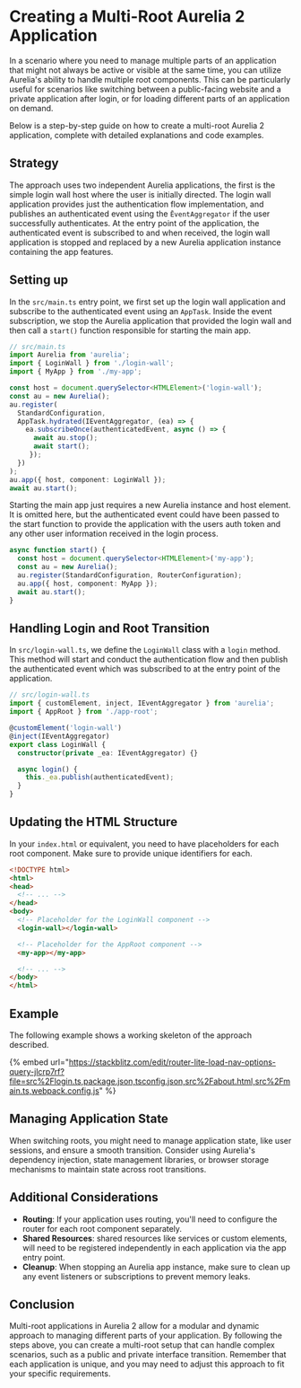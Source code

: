 # Creating a Multi-Root Aurelia 2 Application

In a scenario where you need to manage multiple parts of an application that might not always be active or visible at the same time, you can utilize Aurelia's ability to handle multiple root components. This can be particularly useful for scenarios like switching between a public-facing website and a private application after login, or for loading different parts of an application on demand.

Below is a step-by-step guide on how to create a multi-root Aurelia 2 application, complete with detailed explanations and code examples.

## Strategy

The approach uses two independent Aurelia applications, the first is the simple login wall host where the user is initially directed. The login wall application provides just the authentication flow implementation, and publishes an authenticated event using the `ĒventAggregator` if the user successfully authenticates. At the entry point of the application, the authenticated event is subscribed to and when received, the login wall application is stopped and replaced by a new Aurelia application instance containing the app features.  

## Setting up

In the `src/main.ts` entry point, we first set up the login wall application and subscribe to the authenticated event using an `AppTask`. Inside the event subscription, we stop the Aurelia application that provided the login wall and then call a `start()` function responsible for starting the main app.

```typescript
// src/main.ts
import Aurelia from 'aurelia';
import { LoginWall } from './login-wall';
import { MyApp } from './my-app';

const host = document.querySelector<HTMLElement>('login-wall');
const au = new Aurelia();
au.register(
  StandardConfiguration,
  AppTask.hydrated(IEventAggregator, (ea) => {
    ea.subscribeOnce(authenticatedEvent, async () => {
      await au.stop();
      await start();
     });
  })
);
au.app({ host, component: LoginWall });
await au.start();
```

Starting the main app just requires a new Aurelia instance and host element. It is omitted here, but the authenticated event could have been passed to the start function to provide the application with the users auth token and any other user information received in the login process.

```typescript
async function start() {
  const host = document.querySelector<HTMLElement>('my-app');
  const au = new Aurelia();
  au.register(StandardConfiguration, RouterConfiguration);
  au.app({ host, component: MyApp });
  await au.start();
}
```


## Handling Login and Root Transition

In `src/login-wall.ts`, we define the `LoginWall` class with a `login` method. This method will start and conduct the authentication flow and then publish the authenticated event which was subscribed to at the entry point of the application.

```typescript
// src/login-wall.ts
import { customElement, inject, IEventAggregator } from 'aurelia';
import { AppRoot } from './app-root';

@customElement('login-wall')
@inject(IEventAggregator)
export class LoginWall {
  constructor(private _ea: IEventAggregator) {}

  async login() {
    this._ea.publish(authenticatedEvent);
  }
}
```

## Updating the HTML Structure

In your `index.html` or equivalent, you need to have placeholders for each root component. Make sure to provide unique identifiers for each.

```html
<!DOCTYPE html>
<html>
<head>
  <!-- ... -->
</head>
<body>
  <!-- Placeholder for the LoginWall component -->
  <login-wall></login-wall>

  <!-- Placeholder for the AppRoot component -->
  <my-app></my-app>

  <!-- ... -->
</body>
</html>
```

## Example

The following example shows a working skeleton of the approach described.

{% embed url="https://stackblitz.com/edit/router-lite-load-nav-options-query-jlcrp7rf?file=src%2Flogin.ts,package.json,tsconfig.json,src%2Fabout.html,src%2Fmain.ts,webpack.config.js" %}

## Managing Application State

When switching roots, you might need to manage application state, like user sessions, and ensure a smooth transition. Consider using Aurelia's dependency injection, state management libraries, or browser storage mechanisms to maintain state across root transitions.

## Additional Considerations

- **Routing**: If your application uses routing, you'll need to configure the router for each root component separately.
- **Shared Resources**: shared resources like services or custom elements, will need to be registered independently in each application via the app entry point.
- **Cleanup**: When stopping an Aurelia app instance, make sure to clean up any event listeners or subscriptions to prevent memory leaks.

## Conclusion

Multi-root applications in Aurelia 2 allow for a modular and dynamic approach to managing different parts of your application. By following the steps above, you can create a multi-root setup that can handle complex scenarios, such as a public and private interface transition. Remember that each application is unique, and you may need to adjust this approach to fit your specific requirements.
